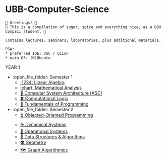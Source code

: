 # UBB-Computer-Science

    🔮 Greetings! 🔮
    🔮 This is a compilation of sugar, spice and everything nice, as a BBU CompSci student. 🔮

    Contains lectures, seminars, laboratories, plus additional materials.
    
    PSA:
    * preferred IDE: VSC / CLion
    * main OS: (K)Ubuntu

YEAR 1

<ul>
    <li>:open_file_folder: Semester 1
        <ul>
            <li>
                <a href="https://github.com/913-Fintina-Olivia/UBB-Computer-Science/tree/main/Semester%201/Linear%20Algebra">
                    :1234: Linear Algebra
                </a>
            </li>
            <li>
                <a href="https://github.com/913-Fintina-Olivia/UBB-Computer-Science/tree/main/Semester%201/Mathematical%20Analysis">
                    :chart: Mathematical Analysis
                </a>
            </li>
            <li>
                    <a href="https://github.com/913-Fintina-Olivia/UBB-Computer-Science/tree/main/Semester%201/Computer%20System%20Architecture%20(ASC)">
                       🏥 Computer System Architecture (ASC)
                    </a>
                </li>
             <li>
                    <a href="https://github.com/913-Fintina-Olivia/UBB-Computer-Science/tree/main/Semester%201/Computational%20Logic">
                       🍀 Computational Logic
                    </a>
                </li>
            <li>
                    <a href="https://github.com/913-Fintina-Olivia/UBB-Computer-Science/tree/main/Semester%201/Fundamentals%20of%20Programming">
                       🐍 Fundamentals of Programming
                    </a>
                </li>
         </ul>
      </li>
    <li>:open_file_folder: Semester 2
        <ul>
                <li>
                    <a href="https://github.com/913-Fintina-Olivia/UBB-Computer-Science/tree/main/Semester%202/Object-Oriented%20Programming">
                       ⏳ Objected-Oriented Programming
                    </a>
                </li>
                 <li>
                    <a href="https://github.com/913-Fintina-Olivia/UBB-Computer-Science/tree/main/Semester%202/Dynamical%20Systems">
                       ⛷ Dynamical Systems
                    </a>
                </li>
                 <li>
                    <a href="https://github.com/913-Fintina-Olivia/UBB-Computer-Science/tree/main/Semester%202/Operational%20Systems">
                       🌟 Operational Systems
                    </a>
                </li>
                <li>
                    <a href="https://github.com/913-Fintina-Olivia/UBB-Computer-Science/tree/main/Semester%202/Data%20Structures%20%26%20Algorithms">
                       🤖 Data Structures & Algorithms
                    </a>
                </li>
                <li>
                    <a href="https://github.com/913-Fintina-Olivia/UBB-Computer-Science/tree/main/Semester%202/Geometry">
                       👽 Geometry
                    </a>
                </li>
                <li>
                    <a href="https://github.com/913-Fintina-Olivia/UBB-Computer-Science/tree/main/Semester%202/Graph%20Algorithmics">
                       🗺️ Graph Algorithmics
                    </a>
                </li>
        </ul>
    </li>
</ul>
